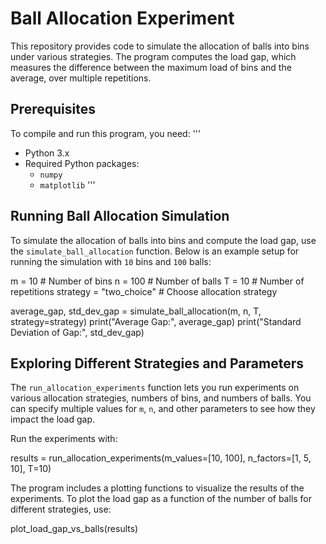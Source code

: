 # Ball Allocation Experiment

This repository provides code to simulate the allocation of balls into bins under various strategies. The program computes the load gap, which measures the difference between the maximum load of bins and the average, over multiple repetitions.

## Prerequisites

To compile and run this program, you need:
'''
- Python 3.x
- Required Python packages:
  - `numpy`
  - `matplotlib`
'''

## Running Ball Allocation Simulation

To simulate the allocation of balls into bins and compute the load gap, use the `simulate_ball_allocation` function. Below is an example setup for running the simulation with `10` bins and `100` balls:


  m = 10        # Number of bins
  n = 100       # Number of balls
  T = 10        # Number of repetitions
  strategy = "two_choice"  # Choose allocation strategy
  
  average_gap, std_dev_gap = simulate_ball_allocation(m, n, T, strategy=strategy)
  print("Average Gap:", average_gap)
  print("Standard Deviation of Gap:", std_dev_gap)

## Exploring Different Strategies and Parameters

The `run_allocation_experiments` function lets you run experiments on various allocation strategies, numbers of bins, and numbers of balls. You can specify multiple values for `m`, `n`, and other parameters to see how they impact the load gap.

Run the experiments with:

  results = run_allocation_experiments(m_values=[10, 100], n_factors=[1, 5, 10], T=10)

The program includes a plotting functions to visualize the results of the experiments. To plot the load gap as a function of the number of balls for different strategies, use:

  plot_load_gap_vs_balls(results)
